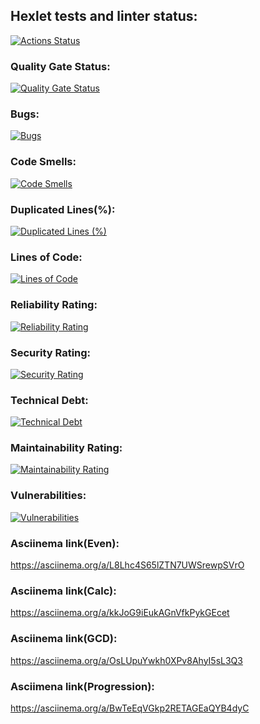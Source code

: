 ## Hexlet tests and linter status:
[![Actions Status](https://github.com/hOSTBlur/java-project-61/actions/workflows/hexlet-check.yml/badge.svg)](https://github.com/hOSTBlur/java-project-61/actions)
### Quality Gate Status:
[![Quality Gate Status](https://sonarcloud.io/api/project_badges/measure?project=hOSTBlur_java-project-61&metric=alert_status)](https://sonarcloud.io/summary/new_code?id=hOSTBlur_java-project-61)
### Bugs:
[![Bugs](https://sonarcloud.io/api/project_badges/measure?project=hOSTBlur_java-project-61&metric=bugs)](https://sonarcloud.io/summary/new_code?id=hOSTBlur_java-project-61)
### Code Smells:
[![Code Smells](https://sonarcloud.io/api/project_badges/measure?project=hOSTBlur_java-project-61&metric=code_smells)](https://sonarcloud.io/summary/new_code?id=hOSTBlur_java-project-61)
### Duplicated Lines(%):
[![Duplicated Lines (%)](https://sonarcloud.io/api/project_badges/measure?project=hOSTBlur_java-project-61&metric=duplicated_lines_density)](https://sonarcloud.io/summary/new_code?id=hOSTBlur_java-project-61)
### Lines of Code:
[![Lines of Code](https://sonarcloud.io/api/project_badges/measure?project=hOSTBlur_java-project-61&metric=ncloc)](https://sonarcloud.io/summary/new_code?id=hOSTBlur_java-project-61)
### Reliability Rating:
[![Reliability Rating](https://sonarcloud.io/api/project_badges/measure?project=hOSTBlur_java-project-61&metric=reliability_rating)](https://sonarcloud.io/summary/new_code?id=hOSTBlur_java-project-61)
### Security Rating:
[![Security Rating](https://sonarcloud.io/api/project_badges/measure?project=hOSTBlur_java-project-61&metric=security_rating)](https://sonarcloud.io/summary/new_code?id=hOSTBlur_java-project-61)
### Technical Debt:
[![Technical Debt](https://sonarcloud.io/api/project_badges/measure?project=hOSTBlur_java-project-61&metric=sqale_index)](https://sonarcloud.io/summary/new_code?id=hOSTBlur_java-project-61)
### Maintainability Rating:
[![Maintainability Rating](https://sonarcloud.io/api/project_badges/measure?project=hOSTBlur_java-project-61&metric=sqale_rating)](https://sonarcloud.io/summary/new_code?id=hOSTBlur_java-project-61)
### Vulnerabilities:
[![Vulnerabilities](https://sonarcloud.io/api/project_badges/measure?project=hOSTBlur_java-project-61&metric=vulnerabilities)](https://sonarcloud.io/summary/new_code?id=hOSTBlur_java-project-61)


### Asciinema link(Even):
https://asciinema.org/a/L8Lhc4S65lZTN7UWSrewpSVrO

### Asciinema link(Calc):
https://asciinema.org/a/kkJoG9iEukAGnVfkPykGEcet

### Asciinema link(GCD):
https://asciinema.org/a/OsLUpuYwkh0XPv8AhyI5sL3Q3

### Asciimena link(Progression):
https://asciinema.org/a/BwTeEqVGkp2RETAGEaQYB4dyC


